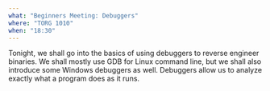 ```yaml
---
what: "Beginners Meeting: Debuggers" 
where: "TORG 1010"
when: "18:30"
---
```


Tonight, we shall go into the basics of using debuggers to reverse engineer binaries.  We shall mostly use GDB for Linux command line, but we shall also introduce some Windows debuggers as well.  Debuggers allow us to analyze exactly what a program does as it runs. 


